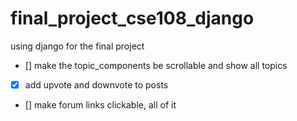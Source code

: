 # final_project_cse108_django

using django for the final project

- [] make the topic_components be scrollable and show all topics
- [x] add upvote and downvote to posts
- [] make forum links clickable, all of it
